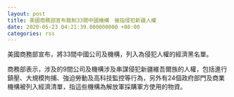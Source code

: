 ```yaml
---
layout: post
title: 美國商務部宣布裁制33間中國機構　被指侵犯新疆人權
date: 2020-05-23 04:21:39.000000000 +08:00
categories: rss
---
```


美國商務部宣布，將33間中國公司及機構，列入為侵犯人權的經濟黑名單。

商務部表示，涉及的9間公司及機構涉及串謀侵犯新疆維吾爾族的人權，包括進行鎮壓、大規模拘捕、強迫勞動及高科技監控等行為，另外有24個政府部門及商業機構被列入經濟清單，指這些機構為解放軍採購軍方使用的物資。
